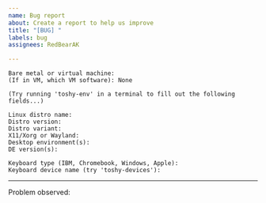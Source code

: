 ```yaml
---
name: Bug report
about: Create a report to help us improve
title: "[BUG] "
labels: bug
assignees: RedBearAK

---
```


<!--
These terminal commands may provide helpful info:

- toshy-services-log  
- toshy-services-status  
- toshy-config-verbose-start  
--> 

```
Bare metal or virtual machine: 
(If in VM, which VM software): None

(Try running 'toshy-env' in a terminal to fill out the following fields...)

Linux distro name: 
Distro version: 
Distro variant: 
X11/Xorg or Wayland: 
Desktop environment(s): 
DE version(s): 

Keyboard type (IBM, Chromebook, Windows, Apple): 
Keyboard device name (try 'toshy-devices'): 
```

* * *

Problem observed:

